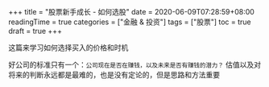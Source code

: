 +++
title = "股票新手成长 - 如何选股"
date = 2020-06-09T07:28:59+08:00
readingTime = true
categories = ["金融 & 投资"]
tags = ["股票"]
toc = true
draft = true
+++

这篇来学习如何选择买入的价格和时机

<!--more-->

好公司的标准只有一个：`公司现在是否在赚钱，以及未来是否有赚钱的潜力？`
估值以及对将来的判断永远都是最难的，也是没有定论的，但是思路和方法重要
